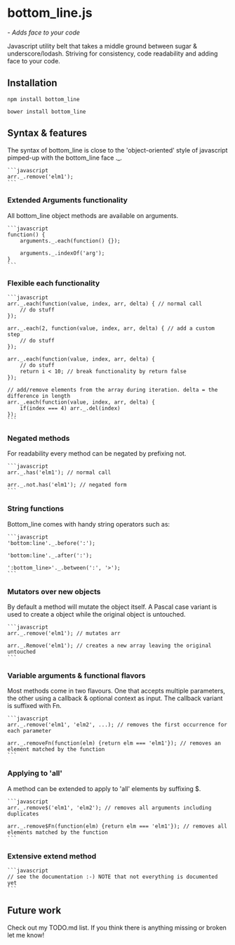 # bottom_line.js
_- Adds face to your code_

Javascript utility belt that takes a middle ground between sugar & underscore/lodash. Striving for consistency, code readability and adding face to your code.

## Installation

    npm install bottom_line
     
    bower install bottom_line

## Syntax & features

The syntax of bottom\_line is close to the 'object-oriented' style of javascript pimped-up with the bottom\_line face .\_.

    ```javascript
    arr._.remove('elm1');
    ```

### Extended Arguments functionality 

All bottom_line object methods are available on arguments.

    ```javascript
    function() {
        arguments._.each(function() {});       
           
        arguments._.indexOf('arg');   
    }       
    ```
### Flexible each functionality

    ```javascript
    arr._.each(function(value, index, arr, delta) { // normal call
        // do stuff
    }); 

    arr._.each(2, function(value, index, arr, delta) { // add a custom step
        // do stuff    
    }); 
    
    arr._.each(function(value, index, arr, delta) {
        // do stuff
        return i < 10; // break functionality by return false
    });  
    
    // add/remove elements from the array during iteration. delta = the difference in length
    arr._.each(function(value, index, arr, delta) {  
        if(index === 4) arr._.del(index)
    });  
    ```
    
### Negated methods

For readability every method can be negated by prefixing not.

    ```javascript
    arr._.has('elm1'); // normal call
    
    arr._.not.has('elm1'); // negated form
    ```
        
### String functions

Bottom_line comes with handy string operators such as:

    ```javascript
    'bottom:line'._.before(':');

    'bottom:line'._.after(':');
    
    ':bottom_line>'._.between(':', '>');    
    ```        
        
### Mutators over new objects

By default a method will mutate the object itself. A Pascal case variant is used to create a object while the original object is untouched.

    ```javascript   
    arr._.remove('elm1'); // mutates arr  
          
    arr._.Remove('elm1'); // creates a new array leaving the original untouched          
    ```

### Variable arguments & functional flavors

Most methods come in two flavours. One that accepts multiple parameters, the other using a callback & optional context as input. The callback variant is suffixed with Fn.

    ```javascript
    arr._.remove('elm1', 'elm2', ...); // removes the first occurrence for each parameter
    
    arr._.removeFn(function(elm) {return elm === 'elm1'}); // removes an element matched by the function
    ```

### Applying to 'all'

A method can be extended to apply to 'all' elements by suffixing $.

    ```javascript
    arr._.remove$('elm1', 'elm2'); // removes all arguments including duplicates
    
    arr._.remove$Fn(function(elm) {return elm === 'elm1'}); // removes all elements matched by the function
    ```

### Extensive extend method

    ```javascript
    // see the documentation :-) NOTE that not everything is documented yet    
    ```

## Future work

Check out my TODO.md list.
If you think there is anything missing or broken let me know!
